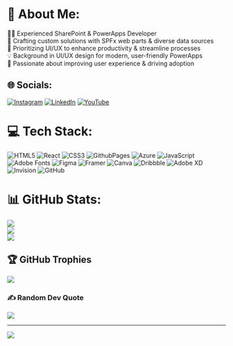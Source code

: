# 💫 About Me:
👨‍💻 Experienced SharePoint & PowerApps Developer<br>🌟 Crafting custom solutions with SPFx web parts & diverse data sources  <br>🔧 Prioritizing UI/UX to enhance productivity & streamline processes  <br>💡 Background in UI/UX design for modern, user-friendly PowerApps  <br>🚀 Passionate about improving user experience & driving adoption


## 🌐 Socials:
[![Instagram](https://img.shields.io/badge/Instagram-%23E4405F.svg?logo=Instagram&logoColor=white)](https://instagram.com/_i_swami) [![LinkedIn](https://img.shields.io/badge/LinkedIn-%230077B5.svg?logo=linkedin&logoColor=white)](https://linkedin.com/in/swaminawale) [![YouTube](https://img.shields.io/badge/YouTube-%23FF0000.svg?logo=YouTube&logoColor=white)](https://www.youtube.com/channel/UC4hxCifc4RFPPbUPxE9oO0w) 

# 💻 Tech Stack:
![HTML5](https://img.shields.io/badge/html5-%23E34F26.svg?style=for-the-badge&logo=html5&logoColor=white) ![React](https://img.shields.io/badge/react-%2320232a.svg?style=for-the-badge&logo=react&logoColor=%2361DAFB) ![CSS3](https://img.shields.io/badge/css3-%231572B6.svg?style=for-the-badge&logo=css3&logoColor=white) ![GithubPages](https://img.shields.io/badge/github%20pages-121013?style=for-the-badge&logo=github&logoColor=white) ![Azure](https://img.shields.io/badge/azure-%230072C6.svg?style=for-the-badge&logo=microsoftazure&logoColor=white) ![JavaScript](https://img.shields.io/badge/javascript-%23323330.svg?style=for-the-badge&logo=javascript&logoColor=%23F7DF1E) ![Adobe Fonts](https://img.shields.io/badge/Adobe%20Fonts-000B1D.svg?style=for-the-badge&logo=Adobe%20Fonts&logoColor=white) ![Figma](https://img.shields.io/badge/figma-%23F24E1E.svg?style=for-the-badge&logo=figma&logoColor=white) ![Framer](https://img.shields.io/badge/Framer-black?style=for-the-badge&logo=framer&logoColor=blue) ![Canva](https://img.shields.io/badge/Canva-%2300C4CC.svg?style=for-the-badge&logo=Canva&logoColor=white) ![Dribbble](https://img.shields.io/badge/Dribbble-EA4C89?style=for-the-badge&logo=dribbble&logoColor=white) ![Adobe XD](https://img.shields.io/badge/Adobe%20XD-470137?style=for-the-badge&logo=Adobe%20XD&logoColor=#FF61F6) ![Invision](https://img.shields.io/badge/invision-FF3366?style=for-the-badge&logo=invision&logoColor=white) ![GitHub](https://img.shields.io/badge/github-%23121011.svg?style=for-the-badge&logo=github&logoColor=white)
# 📊 GitHub Stats:
![](https://github-readme-stats.vercel.app/api?username=swamisnawale&theme=dark&hide_border=false&include_all_commits=true&count_private=true)<br/>
![](https://github-readme-streak-stats.herokuapp.com/?user=swamisnawale&theme=dark&hide_border=false)<br/>
![](https://github-readme-stats.vercel.app/api/top-langs/?username=swamisnawale&theme=dark&hide_border=false&include_all_commits=true&count_private=true&layout=compact)

## 🏆 GitHub Trophies
![](https://github-profile-trophy.vercel.app/?username=swamisnawale&theme=darkhub&no-frame=false&no-bg=true&margin-w=4)

### ✍️ Random Dev Quote
![](https://quotes-github-readme.vercel.app/api?type=vetical&theme=radical)

---
[![](https://visitcount.itsvg.in/api?id=swamisnawale&icon=0&color=0)](https://visitcount.itsvg.in)

<!-- Proudly created with GPRM ( https://gprm.itsvg.in ) -->

